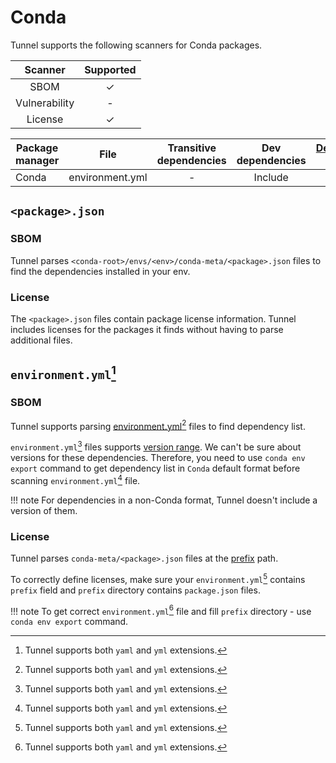 # Conda

Tunnel supports the following scanners for Conda packages.

|    Scanner    | Supported |
| :-----------: | :-------: |
|     SBOM      |     ✓     |
| Vulnerability |     -     |
|    License    |     ✓     |

| Package manager | File            | Transitive dependencies | Dev dependencies | [Dependency graph][dependency-graph] | Position | [Detection Priority][detection-priority] |
| --------------- | --------------- | :---------------------: | :--------------: | :----------------------------------: | :------: | :--------------------------------------: |
| Conda           | environment.yml |            -            |     Include      |                  -                   |    ✓     |                    -                     |

## `<package>.json`

### SBOM

Tunnel parses `<conda-root>/envs/<env>/conda-meta/<package>.json` files to find the dependencies installed in your env.

### License

The `<package>.json` files contain package license information.
Tunnel includes licenses for the packages it finds without having to parse additional files.

## `environment.yml`[^1]

### SBOM

Tunnel supports parsing [environment.yml][environment.yml][^1] files to find dependency list.

`environment.yml`[^1] files supports [version range][env-version-range]. We can't be sure about versions for these dependencies.
Therefore, you need to use `conda env export` command to get dependency list in `Conda` default format before scanning `environment.yml`[^1] file.

!!! note
For dependencies in a non-Conda format, Tunnel doesn't include a version of them.

### License

Tunnel parses `conda-meta/<package>.json` files at the [prefix] path.

To correctly define licenses, make sure your `environment.yml`[^1] contains `prefix` field and `prefix` directory contains `package.json` files.

!!! note
To get correct `environment.yml`[^1] file and fill `prefix` directory - use `conda env export` command.

[^1]: Tunnel supports both `yaml` and `yml` extensions.

[environment.yml]: https://conda.io/projects/conda/en/latest/user-guide/tasks/manage-environments.html#sharing-an-environment
[env-version-range]: https://docs.conda.io/projects/conda-build/en/latest/resources/package-spec.html#examples-of-package-specs
[prefix]: https://conda.io/projects/conda/en/latest/user-guide/tasks/manage-environments.html#specifying-a-location-for-an-environment
[dependency-graph]: ../../configuration/reporting.md#show-origins-of-vulnerable-dependencies
[detection-priority]: ../../scanner/vulnerability.md#detection-priority
